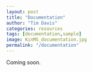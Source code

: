 ```yaml
---
layout: post
title: "Documentation"
author: "Tim Davis"
categories: resources
tags: [documentation,sample]
image: KinMS_documentation.jpg
permalink: "/documentation"
---
```


Coming soon.
